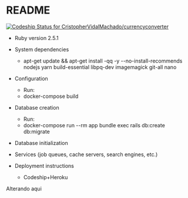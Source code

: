 # README
[ ![Codeship Status for CristopherVidalMachado/currencyconverter](https://app.codeship.com/projects/44d0b170-61e4-0136-16e3-1e2a021b2015/status?branch=master)](https://app.codeship.com/projects/296693)


* Ruby version 2.5.1

* System dependencies
    * apt-get update && apt-get install -qq -y --no-install-recommends \
nodejs yarn build-essential libpq-dev imagemagick git-all nano
* Configuration
    * Run:
    * docker-compose build
* Database creation
    * Run:
    * docker-compose run --rm app bundle exec rails db:create db:migrate
* Database initialization

* Services (job queues, cache servers, search engines, etc.)
   
* Deployment instructions
    * Codeship+Heroku

Alterando aqui
